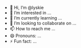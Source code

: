 - 👋 Hi, I’m @lyskie
- 👀 I’m interested in ...
- 🌱 I’m currently learning ...
- 💞️ I’m looking to collaborate on ...
- 📫 How to reach me ...
- 😄 Pronouns: ...
- ⚡ Fun fact: ...

<!---
lyskie/lyskie is a ✨ special ✨ repository because its `README.md` (this file) appears on your GitHub profile.
You can click the Preview link to take a look at your changes.
--->

